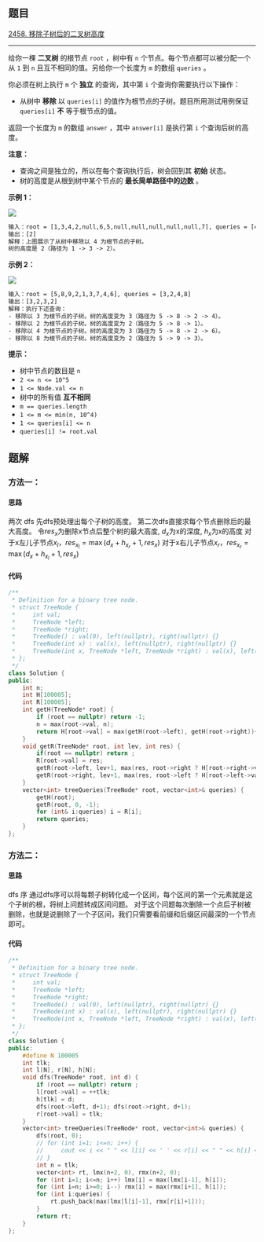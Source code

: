 ## 题目

[2458. 移除子树后的二叉树高度](https://leetcode.cn/problems/height-of-binary-tree-after-subtree-removal-queries/)

---

给你一棵 **二叉树** 的根节点 `root` ，树中有 `n` 个节点。每个节点都可以被分配一个从 `1` 到 `n` 且互不相同的值。另给你一个长度为 `m` 的数组 `queries` 。

你必须在树上执行 `m` 个 **独立** 的查询，其中第 `i` 个查询你需要执行以下操作：

-   从树中 **移除** 以 `queries[i]` 的值作为根节点的子树。题目所用测试用例保证 `queries[i]` **不** 等于根节点的值。

返回一个长度为 `m` 的数组 `answer` ，其中 `answer[i]` 是执行第 `i` 个查询后树的高度。

**注意：**

-   查询之间是独立的，所以在每个查询执行后，树会回到其 **初始** 状态。
-   树的高度是从根到树中某个节点的 **最长简单路径中的边数** 。

  

**示例 1：**

![](https://assets.leetcode.com/uploads/2022/09/07/binaryytreeedrawio-1.png)

```txt
输入：root = [1,3,4,2,null,6,5,null,null,null,null,null,7], queries = [4]
输出：[2]
解释：上图展示了从树中移除以 4 为根节点的子树。
树的高度是 2（路径为 1 -> 3 -> 2）。
```

**示例 2：**

![](https://assets.leetcode.com/uploads/2022/09/07/binaryytreeedrawio-2.png)

```txt
输入：root = [5,8,9,2,1,3,7,4,6], queries = [3,2,4,8]
输出：[3,2,3,2]
解释：执行下述查询：
- 移除以 3 为根节点的子树。树的高度变为 3（路径为 5 -> 8 -> 2 -> 4）。
- 移除以 2 为根节点的子树。树的高度变为 2（路径为 5 -> 8 -> 1）。
- 移除以 4 为根节点的子树。树的高度变为 3（路径为 5 -> 8 -> 2 -> 6）。
- 移除以 8 为根节点的子树。树的高度变为 2（路径为 5 -> 9 -> 3）。
```
  

**提示：**

-   树中节点的数目是 `n`
-   `2 <= n <= 10^5`
-   `1 <= Node.val <= n`
-   树中的所有值 **互不相同**
-   `m == queries.length`
-   `1 <= m <= min(n, 10^4)`
-   `1 <= queries[i] <= n`
-   `queries[i] != root.val`

  

## 题解

### 方法一：

#### 思路

两次 dfs
先dfs预处理出每个子树的高度。
第二次dfs直接求每个节点删除后的最大高度。
令$res_x$为删除x节点后整个树的最大高度, $d_x$为x的深度, $h_x$为x的高度
对于x左儿子节点$x_l$，$res_{x_{l}} = \max (d_x+h_{x_{r}}+1, res_x)$
对于x右儿子节点$x_r$，$res_{x_{r}} = \max (d_x+h_{x_{l}}+1, res_x)$

#### 代码

```cpp
/**
 * Definition for a binary tree node.
 * struct TreeNode {
 *     int val;
 *     TreeNode *left;
 *     TreeNode *right;
 *     TreeNode() : val(0), left(nullptr), right(nullptr) {}
 *     TreeNode(int x) : val(x), left(nullptr), right(nullptr) {}
 *     TreeNode(int x, TreeNode *left, TreeNode *right) : val(x), left(left), right(right) {}
 * };
 */
class Solution {
public:
    int n;
    int H[100005];
    int R[100005];
    int getH(TreeNode* root) {
        if (root == nullptr) return -1;
        n = max(root->val, n);
        return H[root->val] = max(getH(root->left), getH(root->right))+1;
    }
    void getR(TreeNode* root, int lev, int res) {
        if(root == nullptr) return ;
        R[root->val] = res;
        getR(root->left, lev+1, max(res, root->right ? H[root->right->val]+lev+1 : lev));
        getR(root->right, lev+1, max(res, root->left ? H[root->left->val]+lev+1 : lev));
    }
    vector<int> treeQueries(TreeNode* root, vector<int>& queries) {
        getH(root);
        getR(root, 0, -1);
        for (int& i:queries) i = R[i];
        return queries;
    }
};
```

### 方法二：

#### 思路

dfs 序
通过dfs序可以将每颗子树转化成一个区间，每个区间的第一个元素就是这个子树的根，将树上问题转成区间问题。
对于这个问题每次删除一个点后子树被删除，也就是说删除了一个子区间，我们只需要看前缀和后缀区间最深的一个节点即可。

#### 代码

``` cpp
/**
 * Definition for a binary tree node.
 * struct TreeNode {
 *     int val;
 *     TreeNode *left;
 *     TreeNode *right;
 *     TreeNode() : val(0), left(nullptr), right(nullptr) {}
 *     TreeNode(int x) : val(x), left(nullptr), right(nullptr) {}
 *     TreeNode(int x, TreeNode *left, TreeNode *right) : val(x), left(left), right(right) {}
 * };
 */
class Solution {
public:
    #define N 100005
    int tlk;
    int l[N], r[N], h[N];
    void dfs(TreeNode* root, int d) {
        if (root == nullptr) return ;
        l[root->val] = ++tlk;
        h[tlk] = d;
        dfs(root->left, d+1); dfs(root->right, d+1);
        r[root->val] = tlk;
    }
    vector<int> treeQueries(TreeNode* root, vector<int>& queries) {
        dfs(root, 0);
        // for (int i=1; i<=n; i++) {
        //     cout << i << " " << l[i] << ' ' << r[i] << " " << h[i] << endl;
        // }
        int n = tlk;
        vector<int> rt, lmx(n+2, 0), rmx(n+2, 0);
        for (int i=1; i<=n; i++) lmx[i] = max(lmx[i-1], h[i]);
        for (int i=n; i>=0; i--) rmx[i] = max(rmx[i+1], h[i]);
        for (int i:queries) {
            rt.push_back(max(lmx[l[i]-1], rmx[r[i]+1]));
        }
        return rt;
    }
};
```
